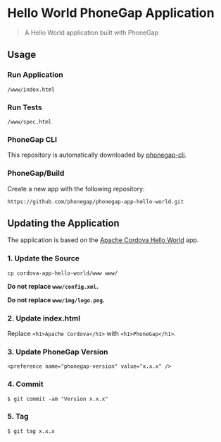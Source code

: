 # Hello World PhoneGap Application

> A Hello World application built with PhoneGap

## Usage

### Run Application

    /www/index.html

### Run Tests

    /www/spec.html

### PhoneGap CLI

This repository is automatically downloaded by [phonegap-cli][phonegap-cli-url].

### PhoneGap/Build

Create a new app with the following repository:

    https://github.com/phonegap/phonegap-app-hello-world.git

## Updating the Application

The application is based on the [Apache Cordova Hello World][cordova-app] app.

### 1. Update the Source

    cp cordova-app-hello-world/www www/

__Do not replace `www/config.xml`.__

__Do not replace `www/img/logo.png`.__

### 2. Update index.html

Replace `<h1>Apache Cordova</h1>` with `<h1>PhoneGap</h1>`.

### 3. Update PhoneGap Version

    <preference name="phonegap-version" value="x.x.x" />

### 4. Commit

    $ git commit -am "Version x.x.x"

### 5. Tag

    $ git tag x.x.x

[phonegap-cli-url]: http://github.com/mwbrooks/phonegap-cli
[cordova-app]: http://github.com/apache/cordova-app-hello-world
